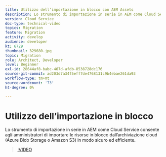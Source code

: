 ```yaml
---
title: Utilizzo dell’importazione in blocco con AEM Assets
description: Lo strumento di importazione in serie in AEM come Cloud Service consente agli amministratori di importare le risorse in blocco dall’archiviazione cloud (Azure Blob Storage o Amazon S3) in modo sicuro ed efficiente.
version: Cloud Service
doc-type: technical-video
topics: Migration
feature: Migration
activity: develop
audience: developer
kt: 6729
thumbnail: 329680.jpg
topic: Migration
role: Architect, Developer
level: Beginner
exl-id: 28644af8-babc-467d-afdb-8538728dc176
source-git-commit: ad203d7a34f5eff7de4768131c9b4ebae261da93
workflow-type: tm+mt
source-wordcount: '73'
ht-degree: 0%

---
```


# Utilizzo dell’importazione in blocco

Lo strumento di importazione in serie in AEM come Cloud Service consente agli amministratori di importare le risorse in blocco dall’archiviazione cloud (Azure Blob Storage o Amazon S3) in modo sicuro ed efficiente.

>[!VIDEO](https://video.tv.adobe.com/v/329680/?quality=12&learn=on)
